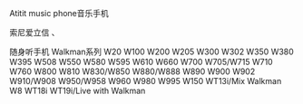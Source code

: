 Atitit music phone音乐手机


索尼爱立信
、


随身听手机
Walkman系列
W20 W100 W200 W205 W300 W302 W350 W380 W395 W508 W550 W580 W595 W610 W660 W700 W705/W715 W710 W760 W800 W810 W830/W850 W880/W888 W890 W900 W902 W910/W908 W950/W958 W960 W980 W995
W150 WT13i/Mix Walkman
W8 WT18i WT19i/Live with Walkman

